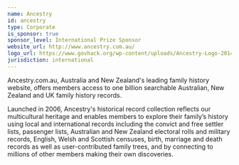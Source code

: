 ```yaml
---
name: Ancestry
id: ancestry
type: Corporate
is_sponsor: true
sponsor_level: International Prize Sponsor
website_url: http://www.ancestry.com.au/
logo_url: https://www.govhack.org/wp-content/uploads/Ancestry-Logo-2014_GREEN-GREY_RGB_600-300x53.jpg
jurisdiction: international
---
```


Ancestry.com.au, Australia and New Zealand's leading family history website, offers members access to one billion searchable Australian, New Zealand and UK family history records.
 
Launched in 2006, Ancestry's historical record collection reflects our multicultural heritage and enables members to explore their family’s history using local and international records including the convict and free settler lists, passenger lists, Australian and New Zealand electoral rolls and military records, English, Welsh and Scottish censuses, birth, marriage and death records as well as user-contributed family trees, and by connecting to millions of other members making their own discoveries.